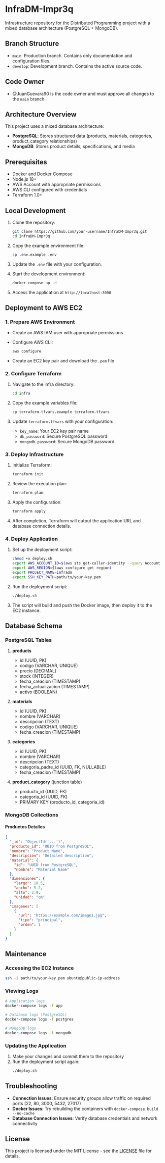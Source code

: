 # InfraDM-Impr3q

Infrastructure repository for the Distributed Programming project with a mixed database architecture (PostgreSQL + MongoDB).

## Branch Structure

- `main`: Production branch. Contains only documentation and configuration files.
- `develop`: Development branch. Contains the active source code.

## Code Owner

- @JuanGuevara90 is the code owner and must approve all changes to the `main` branch.

## Architecture Overview

This project uses a mixed database architecture:

- **PostgreSQL**: Stores structured data (products, materials, categories, product_category relationships)
- **MongoDB**: Stores product details, specifications, and media

## Prerequisites

- Docker and Docker Compose
- Node.js 18+
- AWS Account with appropriate permissions
- AWS CLI configured with credentials
- Terraform 1.0+

## Local Development

1. Clone the repository:

   ```bash
   git clone https://github.com/your-username/InfraDM-Impr3q.git
   cd InfraDM-Impr3q
   ```

2. Copy the example environment file:

   ```bash
   cp .env.example .env
   ```

3. Update the `.env` file with your configuration.

4. Start the development environment:

   ```bash
   docker-compose up -d
   ```

5. Access the application at `http://localhost:3000`

## Deployment to AWS EC2

### 1. Prepare AWS Environment

- Create an AWS IAM user with appropriate permissions
- Configure AWS CLI:

  ```bash
  aws configure
  ```
- Create an EC2 key pair and download the `.pem` file

### 2. Configure Terraform

1. Navigate to the infra directory:

   ```bash
   cd infra
   ```

2. Copy the example variables file:

   ```bash
   cp terraform.tfvars.example terraform.tfvars
   ```

3. Update `terraform.tfvars` with your configuration:
   - `key_name`: Your EC2 key pair name
   - `db_password`: Secure PostgreSQL password
   - `mongodb_password`: Secure MongoDB password

### 3. Deploy Infrastructure

1. Initialize Terraform:

   ```bash
   terraform init
   ```

2. Review the execution plan:

   ```bash
   terraform plan
   ```

3. Apply the configuration:

   ```bash
   terraform apply
   ```

4. After completion, Terraform will output the application URL and database connection details.

### 4. Deploy Application

1. Set up the deployment script:

   ```bash
   chmod +x deploy.sh
   export AWS_ACCOUNT_ID=$(aws sts get-caller-identity --query Account --output text)
   export AWS_REGION=$(aws configure get region)
   export PROJECT_NAME=infradm
   export SSH_KEY_PATH=path/to/your-key.pem
   ```

2. Run the deployment script:

   ```bash
   ./deploy.sh
   ```

3. The script will build and push the Docker image, then deploy it to the EC2 instance.

## Database Schema

### PostgreSQL Tables

1. **products**
   - id (UUID, PK)
   - codigo (VARCHAR, UNIQUE)
   - precio (DECIMAL)
   - stock (INTEGER)
   - fecha_creacion (TIMESTAMP)
   - fecha_actualizacion (TIMESTAMP)
   - activo (BOOLEAN)

2. **materials**
   - id (UUID, PK)
   - nombre (VARCHAR)
   - descripcion (TEXT)
   - codigo (VARCHAR, UNIQUE)
   - fecha_creacion (TIMESTAMP)

3. **categories**
   - id (UUID, PK)
   - nombre (VARCHAR)
   - descripcion (TEXT)
   - categoria_padre_id (UUID, FK, NULLABLE)
   - fecha_creacion (TIMESTAMP)

4. **product_category** (junction table)
   - producto_id (UUID, FK)
   - categoria_id (UUID, FK)
   - PRIMARY KEY (producto_id, categoria_id)

### MongoDB Collections

#### Productos Detalles
```json
{
  "_id": "ObjectId('...')",
  "producto_id": "UUID from PostgreSQL",
  "nombre": "Product Name",
  "descripcion": "Detailed description",
  "material": {
    "id": "UUID from PostgreSQL",
    "nombre": "Material Name"
  },
  "dimensiones": {
    "largo": 10.5,
    "ancho": 5.2,
    "alto": 2.0,
    "unidad": "cm"
  },
  "imagenes": [
    {
      "url": "https://example.com/image1.jpg",
      "tipo": "principal",
      "orden": 1
    }
  ]
}
```

## Maintenance

### Accessing the EC2 Instance

```bash
ssh -i path/to/your-key.pem ubuntu@public-ip-address
```

### Viewing Logs

```bash
# Application logs
docker-compose logs -f app

# Database logs (PostgreSQL)
docker-compose logs -f postgres

# MongoDB logs
docker-compose logs -f mongodb
```

### Updating the Application

1. Make your changes and commit them to the repository
2. Run the deployment script again:
   ```bash
   ./deploy.sh
   ```

## Troubleshooting

- **Connection Issues**: Ensure security groups allow traffic on required ports (22, 80, 3000, 5432, 27017)
- **Docker Issues**: Try rebuilding the containers with `docker-compose build --no-cache`
- **Database Connection Issues**: Verify database credentials and network connectivity

## License

This project is licensed under the MIT License - see the [LICENSE](LICENSE) file for details.

